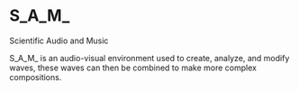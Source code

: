 ﻿# S_A_M_

Scientific Audio and Music

S_A_M_ is an audio-visual environment used to create, analyze, and modify waves, these waves can then be combined to make more complex compositions.
